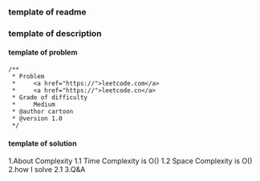 ### template of readme

### template of description

#### template of problem
```aidl
/**
 * Problem
 *     <a href="https://">leetcode.com</a>
 *     <a href="https://">leetcode.cn</a>
 * Grade of difficulty
 *     Medium
 * @author cartoon
 * @version 1.0
 */
```

#### template of solution
1.About Complexity
    1.1 Time Complexity is O()
    1.2 Space Complexity is O()
2.how I solve
    2.1
3.Q&A




